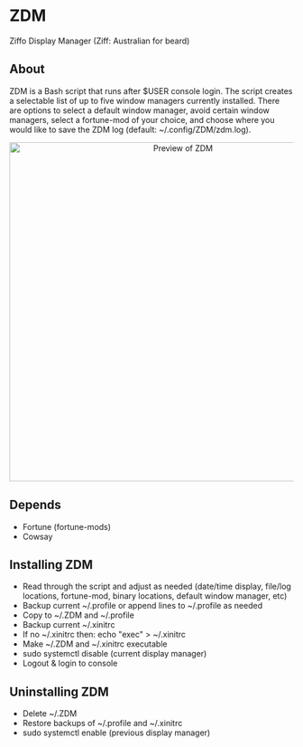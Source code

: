 # ZDM
Ziffo Display Manager (Ziff: Australian for beard)

## About
ZDM is a Bash script that runs after $USER console login.  The script creates a selectable list of up to five window managers currently installed.  There are options to select a default window manager, avoid certain window managers, select a fortune-mod of your choice, and choose where you would like to save the ZDM log (default: ~/.config/ZDM/zdm.log).

<p align="center">
  <img width="600" src="https://github.com/csmertx/ZDM/blob/master/zdm_screenshot.png?raw=true" alt="Preview of ZDM"/>
</p>

## Depends
- Fortune (fortune-mods)
- Cowsay

## Installing ZDM
- Read through the script and adjust as needed (date/time display, file/log locations, fortune-mod, binary locations, default window manager, etc)
- Backup current ~/.profile or append lines to ~/.profile as needed
- Copy to ~/.ZDM and ~/.profile
- Backup current ~/.xinitrc
- If no ~/.xinitrc then: echo "exec" > ~/.xinitrc
- Make ~/.ZDM and ~/.xinitrc executable
- sudo systemctl disable (current display manager)
- Logout & login to console

## Uninstalling ZDM
- Delete ~/.ZDM
- Restore backups of ~/.profile and ~/.xinitrc
- sudo systemctl enable (previous display manager)
